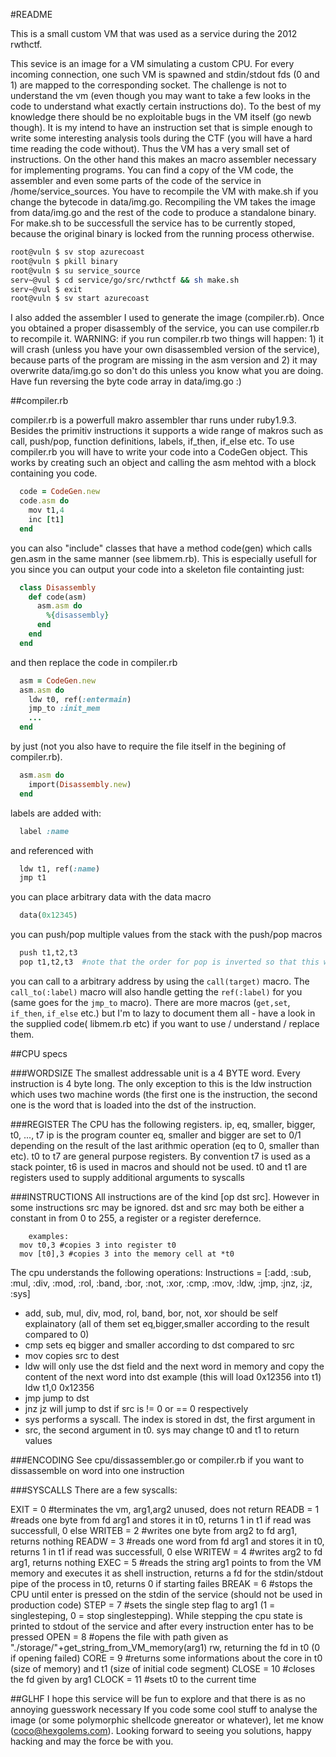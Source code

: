 #README

This is a small custom VM that was used as a service during the 2012 rwthctf.

This sevice is an image for a VM simulating a custom CPU. For every incoming connection,
one such VM is spawned and stdin/stdout fds (0 and 1) are mapped to the corresponding socket.
The challenge is not to understand the vm (even though you may want to take a few looks in the code to understand what exactly certain instructions do). To the best of my knowledge there should be no exploitable bugs in the VM itself (go newb though). It is my intend to have an instruction set that is simple enough to write some interesting analysis tools during the CTF (you will have a hard time reading the code without). Thus the VM has a very small set of instructions. On the other hand this makes an macro assembler necessary for implementing programs. You can find a copy of the VM code, the assembler and even some parts of the code of the service in /home/service_sources. You have to recompile the VM with make.sh if you change the bytecode in data/img.go. Recompiling the VM takes the image from data/img.go and the rest of the code to produce a standalone binary. For make.sh to be successfull the service has to be currently stoped, because the original binary is locked from the running process otherwise.
```sh
root@vuln $ sv stop azurecoast
root@vuln $ pkill binary
root@vuln $ su service_source
serv~@vul $ cd service/go/src/rwthctf && sh make.sh
serv~@vul $ exit
root@vuln $ sv start azurecoast
```

I also added the assembler I used to generate the image (compiler.rb). Once you obtained a proper disassembly of the service, you can use compiler.rb to recompile it.
WARNING: if you run compiler.rb two things will happen: 1) it will crash (unless you have your own disassembled version of the service), because parts of the program are missing in the asm version and 2) it may overwrite data/img.go so don't do this unless you know what you are doing. Have fun reversing the byte code array in data/img.go :)

##compiler.rb

compiler.rb is a powerfull makro assembler thar runs under ruby1.9.3. Besides the primitiv instructions it supports a wide range of makros such as call, push/pop, function definitions, labels, if_then, if_else etc.
To use compiler.rb you will have to write your code into a CodeGen object. This works by creating such an object
and calling the asm mehtod with a block containing you code.

```ruby
  code = CodeGen.new
  code.asm do
    mov t1,4
    inc [t1]
  end
```

you can also "include" classes that have a method code(gen) which calls gen.asm in the same manner (see libmem.rb). This is especially usefull for you since you can output your code into a skeleton file containting just:

```ruby
  class Disassembly
    def code(asm)
      asm.asm do
        %{disassembly}
      end
    end
  end
```

and then replace the code in compiler.rb

```ruby
  asm = CodeGen.new
  asm.asm do
    ldw t0, ref(:entermain)
    jmp_to :init_mem
    ...
  end
```

by just (not you also have to require the file itself in the begining of compiler.rb).

```ruby
  asm.asm do
    import(Disassembly.new)
  end
```

labels are added with:

```ruby
  label :name
```

and referenced with

```ruby
  ldw t1, ref(:name)
  jmp t1
```

you can place arbitrary data with the data macro

```ruby
  data(0x12345)
```

you can push/pop multiple values from the stack with the push/pop macros

```ruby
  push t1,t2,t3
  pop t1,t2,t3  #note that the order for pop is inverted so that this will NOT change any registers
```

you can call to a arbitrary address by using the `call(target)` macro. The `call_to(:label)` macro will also handle getting the `ref(:label)` for you (same goes for the `jmp_to` macro). There are more macros (`get,set`, `if_then`, `if_else` etc.) but I'm to lazy to document them all - have a look in the supplied code( libmem.rb etc) if you want to use / understand / replace them.

##CPU specs

###WORDSIZE
The smallest addressable unit is a 4 BYTE word. Every instruction is 4 byte
long.  The only exception to this is the ldw instruction which uses two machine
words (the first one is the instruction, the second one is the word that is
    loaded into the dst of the instruction.

###REGISTER
The CPU has the following registers.
ip, eq, smaller, bigger, t0, ..., t7
ip is the program counter
eq, smaller and bigger are set to 0/1 depending on the result of the last
arithmic operation (eq to 0, smaller than etc).
t0 to t7 are general purpose registers. By convention t7 is used as a stack
pointer, t6 is used in macros and should not be used. t0 and t1 are registers
used to supply additional arguments to syscalls

###INSTRUCTIONS
All instructions are of the kind [op dst src]. However in some instructions src
may be ignored.  dst and src may both be either a constant in from 0 to 255, a
register or a register derefernce.

```
	examples:
  mov t0,3 #copies 3 into register t0
  mov [t0],3 #copies 3 into the memory cell at *t0
```

The cpu understands the following operations:
Instructions = [:add, :sub, :mul, :div, :mod, :rol, :band, :bor, :not, :xor,
  :cmp, :mov, :ldw, :jmp, :jnz, :jz, :sys]

* add, sub, mul, div, mod, rol, band, bor, not, xor should be self explainatory
  (all of them set eq,bigger,smaller according to the result compared to 0)
* cmp sets eq bigger and smaller according to dst compared to src
* mov copies src to dest
* ldw will only use the dst field and the next word in memory and copy the
  content of the next word into dst
    example (this will load 0x12356 into t1)
      ldw t1,0
      0x12356
* jmp jump to dst
* jnz jz will jump to dst if src is != 0 or == 0 respectively
* sys performs a syscall. The index is stored in dst, the first argument in
* src, the second argument in t0.
  sys may change t0 and t1 to return values

###ENCODING
See cpu/dissassembler.go or compiler.rb if you want to dissassemble on word into one instruction

###SYSCALLS
There are a few syscalls:

EXIT = 0 #terminates the vm, arg1,arg2 unused, does not return
READB = 1 #reads one byte from fd arg1 and stores it in t0, returns 1 in t1 if read was successfull, 0 else
WRITEB = 2 #writes one byte from arg2 to fd arg1, returns nothing
READW = 3 #reads one word from fd arg1 and stores it in t0, returns 1 in t1 if read was successfull, 0 else
WRITEW = 4 #writes arg2 to fd arg1, returns nothing
EXEC = 5 #reads the string arg1 points to from the VM memory and executes it as shell instruction, returns a fd for the stdin/stdout pipe of the process in t0, returns 0 if starting failes
BREAK = 6 #stops the CPU until enter is pressed on the stdin of the service (should not be used in production code)
STEP = 7 #sets the single step flag to arg1 (1 = singlesteping, 0 = stop singlestepping). While stepping the cpu state is printed to stdout of the service and after every instruction enter has to be pressed
OPEN = 8 #opens the file with path given as "./storage/"+get_string_from_VM_memory(arg1) rw, returning the fd in t0 (0 if opening failed)
CORE = 9 #returns some informations about the core in t0 (size of memory) and t1 (size of initial code segment)
CLOSE = 10 #closes the fd given by arg1
CLOCK = 11 #sets t0 to the current time


##GLHF
I hope this service will be fun to explore and that there is as no annoying guesswork necessary
If you code some cool stuff to analyse the image (or some polymorphic shellcode gnereator or whatever), let me know (coco@hexgolems.com). Looking forward to seeing you solutions,
happy hacking and may the force be with you.
